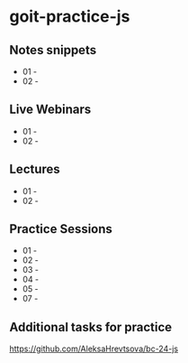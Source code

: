 # goit-practice-js

## Notes snippets

- 01 - 
- 02 - 

## Live Webinars

- 01 - 
- 02 -

## Lectures

- 01 - 
- 02 - 


## Practice Sessions

- 01 - 
- 02 - 
- 03 -
- 04 - 
- 05 - 
- 07 -

## Additional tasks for practice
https://github.com/AleksaHrevtsova/bc-24-js
